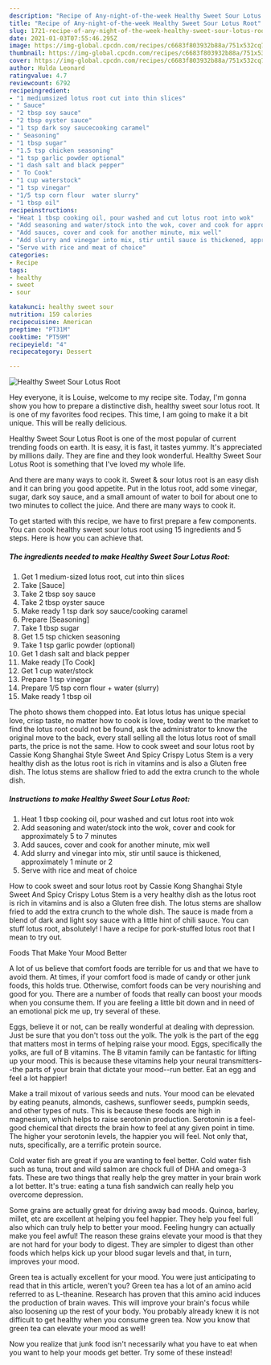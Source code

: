 ```yaml
---
description: "Recipe of Any-night-of-the-week Healthy Sweet Sour Lotus Root"
title: "Recipe of Any-night-of-the-week Healthy Sweet Sour Lotus Root"
slug: 1721-recipe-of-any-night-of-the-week-healthy-sweet-sour-lotus-root
date: 2021-01-03T07:55:46.295Z
image: https://img-global.cpcdn.com/recipes/c6683f803932b88a/751x532cq70/healthy-sweet-sour-lotus-root-recipe-main-photo.jpg
thumbnail: https://img-global.cpcdn.com/recipes/c6683f803932b88a/751x532cq70/healthy-sweet-sour-lotus-root-recipe-main-photo.jpg
cover: https://img-global.cpcdn.com/recipes/c6683f803932b88a/751x532cq70/healthy-sweet-sour-lotus-root-recipe-main-photo.jpg
author: Hulda Leonard
ratingvalue: 4.7
reviewcount: 6792
recipeingredient:
- "1 mediumsized lotus root cut into thin slices"
- " Sauce"
- "2 tbsp soy sauce"
- "2 tbsp oyster sauce"
- "1 tsp dark soy saucecooking caramel"
- " Seasoning"
- "1 tbsp sugar"
- "1.5 tsp chicken seasoning"
- "1 tsp garlic powder optional"
- "1 dash salt and black pepper"
- " To Cook"
- "1 cup waterstock"
- "1 tsp vinegar"
- "1/5 tsp corn flour  water slurry"
- "1 tbsp oil"
recipeinstructions:
- "Heat 1 tbsp cooking oil, pour washed and cut lotus root into wok"
- "Add seasoning and water/stock into the wok, cover and cook for approximately 5 to 7 minutes"
- "Add sauces, cover and cook for another minute, mix well"
- "Add slurry and vinegar into mix, stir until sauce is thickened, approximately 1 minute or 2"
- "Serve with rice and meat of choice"
categories:
- Recipe
tags:
- healthy
- sweet
- sour

katakunci: healthy sweet sour 
nutrition: 159 calories
recipecuisine: American
preptime: "PT31M"
cooktime: "PT59M"
recipeyield: "4"
recipecategory: Dessert

---
```



![Healthy Sweet Sour Lotus Root](https://img-global.cpcdn.com/recipes/c6683f803932b88a/751x532cq70/healthy-sweet-sour-lotus-root-recipe-main-photo.jpg)

Hey everyone, it is Louise, welcome to my recipe site. Today, I'm gonna show you how to prepare a distinctive dish, healthy sweet sour lotus root. It is one of my favorites food recipes. This time, I am going to make it a bit unique. This will be really delicious.

Healthy Sweet Sour Lotus Root is one of the most popular of current trending foods on earth. It is easy, it is fast, it tastes yummy. It's appreciated by millions daily. They are fine and they look wonderful. Healthy Sweet Sour Lotus Root is something that I've loved my whole life.

And there are many ways to cook it. Sweet &amp; sour lotus root is an easy dish and it can bring you good appetite. Put in the lotus root, add some vinegar, sugar, dark soy sauce, and a small amount of water to boil for about one to two minutes to collect the juice. And there are many ways to cook it.


To get started with this recipe, we have to first prepare a few components. You can cook healthy sweet sour lotus root using 15 ingredients and 5 steps. Here is how you can achieve that.

<!--inarticleads1-->

##### The ingredients needed to make Healthy Sweet Sour Lotus Root:

1. Get 1 medium-sized lotus root, cut into thin slices
1. Take  [Sauce]
1. Take 2 tbsp soy sauce
1. Take 2 tbsp oyster sauce
1. Make ready 1 tsp dark soy sauce/cooking caramel
1. Prepare  [Seasoning]
1. Take 1 tbsp sugar
1. Get 1.5 tsp chicken seasoning
1. Take 1 tsp garlic powder (optional)
1. Get 1 dash salt and black pepper
1. Make ready  [To Cook]
1. Get 1 cup water/stock
1. Prepare 1 tsp vinegar
1. Prepare 1/5 tsp corn flour + water (slurry)
1. Make ready 1 tbsp oil


The photo shows them chopped into. Eat lotus lotus has unique special love, crisp taste, no matter how to cook is love, today went to the market to find the lotus root could not be found, ask the administrator to know the original move to the back, every stall selling all the lotus lotus root of small parts, the price is not the same. How to cook sweet and sour lotus root by Cassie Kong Shanghai Style Sweet And Spicy Crispy Lotus Stem is a very healthy dish as the lotus root is rich in vitamins and is also a Gluten free dish. The lotus stems are shallow fried to add the extra crunch to the whole dish. 

<!--inarticleads2-->

##### Instructions to make Healthy Sweet Sour Lotus Root:

1. Heat 1 tbsp cooking oil, pour washed and cut lotus root into wok
1. Add seasoning and water/stock into the wok, cover and cook for approximately 5 to 7 minutes
1. Add sauces, cover and cook for another minute, mix well
1. Add slurry and vinegar into mix, stir until sauce is thickened, approximately 1 minute or 2
1. Serve with rice and meat of choice


How to cook sweet and sour lotus root by Cassie Kong Shanghai Style Sweet And Spicy Crispy Lotus Stem is a very healthy dish as the lotus root is rich in vitamins and is also a Gluten free dish. The lotus stems are shallow fried to add the extra crunch to the whole dish. The sauce is made from a blend of dark and light soy sauce with a little hint of chili sauce. You can stuff lotus root, absolutely! I have a recipe for pork-stuffed lotus root that I mean to try out. 

Foods That Make Your Mood Better


A lot of us believe that comfort foods are terrible for us and that we have to avoid them. At times, if your comfort food is made of candy or other junk foods, this holds true. Otherwise, comfort foods can be very nourishing and good for you. There are a number of foods that really can boost your moods when you consume them. If you are feeling a little bit down and in need of an emotional pick me up, try several of these.

Eggs, believe it or not, can be really wonderful at dealing with depression. Just be sure that you don't toss out the yolk. The yolk is the part of the egg that matters most in terms of helping raise your mood. Eggs, specifically the yolks, are full of B vitamins. The B vitamin family can be fantastic for lifting up your mood. This is because these vitamins help your neural transmitters--the parts of your brain that dictate your mood--run better. Eat an egg and feel a lot happier!

Make a trail mixout of various seeds and nuts. Your mood can be elevated by eating peanuts, almonds, cashews, sunflower seeds, pumpkin seeds, and other types of nuts. This is because these foods are high in magnesium, which helps to raise serotonin production. Serotonin is a feel-good chemical that directs the brain how to feel at any given point in time. The higher your serotonin levels, the happier you will feel. Not only that, nuts, specifically, are a terrific protein source.

Cold water fish are great if you are wanting to feel better. Cold water fish such as tuna, trout and wild salmon are chock full of DHA and omega-3 fats. These are two things that really help the grey matter in your brain work a lot better. It's true: eating a tuna fish sandwich can really help you overcome depression. 

Some grains are actually great for driving away bad moods. Quinoa, barley, millet, etc are excellent at helping you feel happier. They help you feel full also which can truly help to better your mood. Feeling hungry can actually make you feel awful! The reason these grains elevate your mood is that they are not hard for your body to digest. They are simpler to digest than other foods which helps kick up your blood sugar levels and that, in turn, improves your mood.

Green tea is actually excellent for your mood. You were just anticipating to read that in this article, weren't you? Green tea has a lot of an amino acid referred to as L-theanine. Research has proven that this amino acid induces the production of brain waves. This will improve your brain's focus while also loosening up the rest of your body. You probably already knew it is not difficult to get healthy when you consume green tea. Now you know that green tea can elevate your mood as well!

Now you realize that junk food isn't necessarily what you have to eat when you want to help your moods get better. Try some of these instead!

